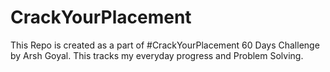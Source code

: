 # CrackYourPlacement
This Repo is created as a part of #CrackYourPlacement 60 Days Challenge by Arsh Goyal. This tracks my everyday progress and Problem Solving.
